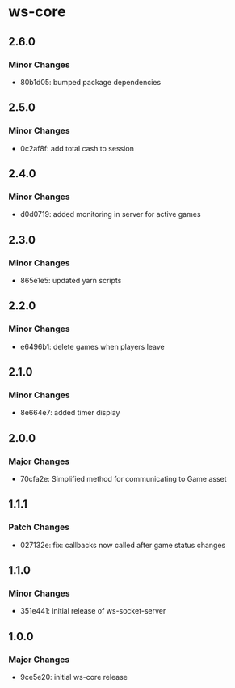 # ws-core

## 2.6.0

### Minor Changes

- 80b1d05: bumped package dependencies

## 2.5.0

### Minor Changes

- 0c2af8f: add total cash to session

## 2.4.0

### Minor Changes

- d0d0719: added monitoring in server for active games

## 2.3.0

### Minor Changes

- 865e1e5: updated yarn scripts

## 2.2.0

### Minor Changes

- e6496b1: delete games when players leave

## 2.1.0

### Minor Changes

- 8e664e7: added timer display

## 2.0.0

### Major Changes

- 70cfa2e: Simplified method for communicating to Game asset

## 1.1.1

### Patch Changes

- 027132e: fix: callbacks now called after game status changes

## 1.1.0

### Minor Changes

- 351e441: initial release of ws-socket-server

## 1.0.0

### Major Changes

- 9ce5e20: initial ws-core release

